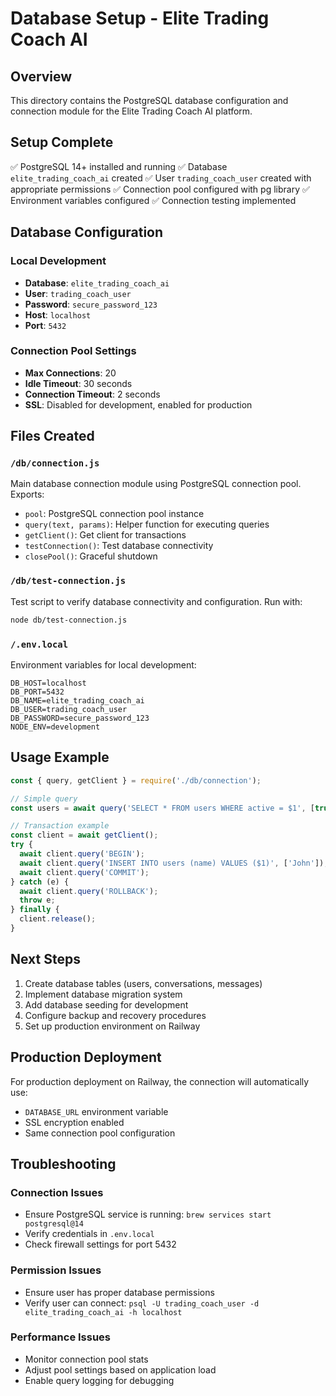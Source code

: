 # Database Setup - Elite Trading Coach AI

## Overview
This directory contains the PostgreSQL database configuration and connection module for the Elite Trading Coach AI platform.

## Setup Complete
✅ PostgreSQL 14+ installed and running
✅ Database `elite_trading_coach_ai` created
✅ User `trading_coach_user` created with appropriate permissions
✅ Connection pool configured with pg library
✅ Environment variables configured
✅ Connection testing implemented

## Database Configuration

### Local Development
- **Database**: `elite_trading_coach_ai`
- **User**: `trading_coach_user`
- **Password**: `secure_password_123`
- **Host**: `localhost`
- **Port**: `5432`

### Connection Pool Settings
- **Max Connections**: 20
- **Idle Timeout**: 30 seconds
- **Connection Timeout**: 2 seconds
- **SSL**: Disabled for development, enabled for production

## Files Created

### `/db/connection.js`
Main database connection module using PostgreSQL connection pool. Exports:
- `pool`: PostgreSQL connection pool instance
- `query(text, params)`: Helper function for executing queries
- `getClient()`: Get client for transactions
- `testConnection()`: Test database connectivity
- `closePool()`: Graceful shutdown

### `/db/test-connection.js`
Test script to verify database connectivity and configuration. Run with:
```bash
node db/test-connection.js
```

### `/.env.local`
Environment variables for local development:
```
DB_HOST=localhost
DB_PORT=5432
DB_NAME=elite_trading_coach_ai
DB_USER=trading_coach_user
DB_PASSWORD=secure_password_123
NODE_ENV=development
```

## Usage Example

```javascript
const { query, getClient } = require('./db/connection');

// Simple query
const users = await query('SELECT * FROM users WHERE active = $1', [true]);

// Transaction example
const client = await getClient();
try {
  await client.query('BEGIN');
  await client.query('INSERT INTO users (name) VALUES ($1)', ['John']);
  await client.query('COMMIT');
} catch (e) {
  await client.query('ROLLBACK');
  throw e;
} finally {
  client.release();
}
```

## Next Steps
1. Create database tables (users, conversations, messages)
2. Implement database migration system
3. Add database seeding for development
4. Configure backup and recovery procedures
5. Set up production environment on Railway

## Production Deployment
For production deployment on Railway, the connection will automatically use:
- `DATABASE_URL` environment variable
- SSL encryption enabled
- Same connection pool configuration

## Troubleshooting

### Connection Issues
- Ensure PostgreSQL service is running: `brew services start postgresql@14`
- Verify credentials in `.env.local`
- Check firewall settings for port 5432

### Permission Issues
- Ensure user has proper database permissions
- Verify user can connect: `psql -U trading_coach_user -d elite_trading_coach_ai -h localhost`

### Performance Issues
- Monitor connection pool stats
- Adjust pool settings based on application load
- Enable query logging for debugging